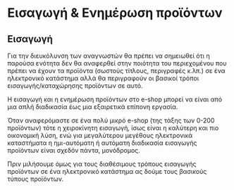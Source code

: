 # Εισαγωγή & Ενημέρωση προϊόντων
## Εισαγωγή
Για την διευκόλυνση των αναγνωστών θα πρέπει να σημειωθεί ότι η παρούσα ενότητα δεν θα αναφερθεί στην ποιότητα του περιεχομένου που πρέπει να έχουν τα προϊόντα (σωστούς τίτλους, περιγραφές κ.λπ.) σε ένα ηλεκτρονικό κατάστημα αλλά θα περιγραφούν οι βασικοί τρόποι εισαγωγής/καταχώρησης προϊόντων σε αυτό.

Η εισαγωγή και η ενημέρωση προϊόντων στο e-shop μπορεί να είναι από μια απλή διαδικασία έως μια εξαιρετικά επίπονη εργασία. 

Όταν αναφερόμαστε σε ένα πολύ μικρό e-shop (της τάξης των 0-200 προϊόντων) τότε η χειροκίνητη εισαγωγή, ίσως είναι η καλύτερη και πιο οικονομική λύση, ενώ για μεγαλύτερου μεγέθους ηλεκτρονικά καταστήματα η ημι-αυτόματη ή αυτόματη διαδικασία εισαγωγής προϊόντων είναι σχεδόν πάντα, μονόδρομος.

Πριν μιλήσουμε όμως για τους διαθέσιμους τρόπους εισαγωγής προϊόντων σε ένα ηλεκτρονικό κατάστημα ας δούμε τους βασικούς τύπους προϊόντων.
